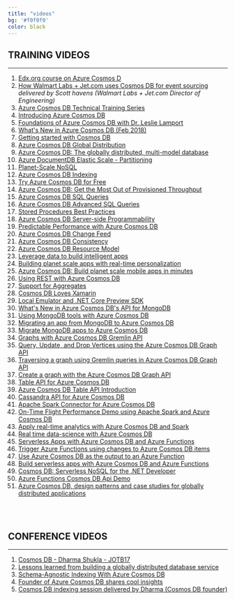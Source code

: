 ```yaml
---
title: "videos"
bg: '#f0f0f0'
color: black
---
```


TRAINING VIDEOS
---------------

* * * * *

1.  [Edx.org course on Azure Cosmos D](https://www.edx.org/course/developing-planet-scale-applications-in-azure-cosmos-db)
2.  [How Walmart Labs + Jet.com uses Cosmos DB for event sourcing](https://www.youtube.com/watch?v=dSCzCaiWgLM) <br> *delivered by Scott havens (Walmart Labs + Jet.com Director of Engineering)*
3.  [Azure Cosmos DB Technical Training Series](https://info.microsoft.com/ww-landing-cosmos-db-training-series-multi-reg.html?wt.mc_id=AID719177_QSG_SCL_255746)
4.  [Introducing Azure Cosmos DB](https://azure.microsoft.com/en-us/resources/videos/azure-friday-introducing-azure-cosmos-db/)
5.  [Foundations of Azure Cosmos DB with Dr. Leslie Lamport](https://www.youtube.com/watch?v=L_PPKyAsR3w&t=6s)
6.  [What's New in Azure Cosmos DB (Feb 2018)](https://azure.microsoft.com/en-us/resources/videos/azure-friday-whats-new-in-azure-cosmos-db-feb-2018/)
7.  [Getting started with Cosmos DB](https://www.youtube.com/watch?v=yYa2ZCRNK80)
8.  [Azure Cosmos DB Global Distribution](https://azure.microsoft.com/en-us/resources/videos/azure-cosmosdb-global-distribution/)
9.  [Azure Cosmos DB: The globally distributed, multi-model database](https://www.youtube.com/watch?v=QpShbZXuPfA)
10. [Azure DocumentDB Elastic Scale - Partitioning](https://azure.microsoft.com/en-us/resources/videos/azure-documentdb-elastic-scale-partitioning/)
11. [Planet-Scale NoSQL](https://azure.microsoft.com/en-us/resources/videos/planet-scale-nosql-with-documentdb/)
12. [Azure Cosmos DB Indexing](https://azure.microsoft.com/en-us/resources/videos/azure-cosmosdb-indexing/)
13. [Try Azure Cosmos DB for Free](https://azure.microsoft.com/en-us/resources/videos/azure-friday-try-azure-cosmos-db-for-free/)
14. [Azure Cosmos DB: Get the Most Out of Provisioned Throughput](https://azure.microsoft.com/en-us/resources/videos/azure-friday-azure-cosmos-db-get-the-most-out-of-provisioned-throughput/)
15. [Azure Cosmos DB SQL Queries](https://azure.microsoft.com/en-us/resources/videos/azure-cosmosdb-sql-queries/)
16. [Azure Cosmos DB Advanced SQL Queries](https://azure.microsoft.com/en-us/resources/videos/azure-cosmosdb-advanced-sql-queries/)
17. [Stored Procedures Best Practices](https://www.youtube.com/watch?v=GSQDcI3zJ4g)
18. [Azure Cosmos DB Server-side Programmability](https://azure.microsoft.com/en-us/resources/videos/azure-cosmosdb-server-side-programmability/)
19. [Predictable Performance with Azure Cosmos DB](https://azure.microsoft.com/en-us/resources/videos/predictable-performance-with-documentdb/)
20. [Azure Cosmos DB Change Feed](https://azure.microsoft.com/en-us/resources/videos/azure-cosmosdb-change-feed/)
21. [Azure Cosmos DB Consistency](https://azure.microsoft.com/en-us/resources/videos/azure-cosmosdb-consistency/)
22. [Azure Cosmos DB Resource Model](https://azure.microsoft.com/en-us/resources/videos/azure-cosmosdb-resource-model/)
23. [Leverage data to build intelligent apps](https://azure.microsoft.com/en-us/resources/videos/connect-2017-leverage-data-to-build-intelligent-apps/)
24. [Building planet scale apps with real-time personalization](https://azure.microsoft.com/en-us/resources/videos/connect-2017-building-planet-scale-apps-with-real-time-personalization/)
25. [Azure Cosmos DB: Build planet scale mobile apps in minutes](https://www.youtube.com/watch?v=ESrKrFgov1o&t=97s)
26. [Using REST with Azure Cosmos DB](https://azure.microsoft.com/en-us/resources/videos/using-rest-with-documentdb/)
27. [Support for Aggregates](https://www.gotcosmos.com/DocumentDB%20Support%20for%20Aggregates)
28. [Cosmos DB Loves Xamarin](https://azure.microsoft.com/en-us/resources/videos/documentdb-loves-xamarin/)
29. [Local Emulator and .NET Core Preview SDK](https://azure.microsoft.com/en-us/resources/videos/documentdb-updates-local-emulator-and-net-core-preview-sdk/)
30. [What's New in Azure Cosmos DB's API for MongoDB](https://azure.microsoft.com/en-us/resources/videos/azure-friday-whats-new-in-azure-cosmos-dbs-api-for-mongodb/)
31. [Using MongoDB tools with Azure Cosmos DB](https://azure.microsoft.com/en-us/resources/videos/using-mongodb-tools-with-azure-cosmos-db/)
32. [Migrating an app from MongoDB to Azure Cosmos DB](https://azure.microsoft.com/en-us/resources/videos/migrating-from-mongodb-to-azure-cosmos-db/)
33. [Migrate MongoDB apps to Azure Cosmos DB](https://azure.microsoft.com/en-us/resources/videos/connect-2017-migrate-mongodb-apps-to-azure-cosmos-db/)
34. [Graphs with Azure Cosmos DB Gremlin API](https://azure.microsoft.com/en-us/resources/videos/graphs-with-azure-cosmos-db-gremlin-api/)
35. [Query, Update, and Drop Vertices using the Azure Cosmos DB Graph API](https://azure.microsoft.com/en-us/resources/videos/query-update-and-drop-vertices-using-azure-cosmos-db-graph-api/)
36. [Traversing a graph using Gremlin queries in Azure Cosmos DB Graph API](https://azure.microsoft.com/en-us/resources/videos/traversing-a-graph-using-gremlin-queries-in-azure-cosmos-db-graph-api/)
37. [Create a graph with the Azure Cosmos DB Graph API](https://azure.microsoft.com/en-us/resources/videos/create-a-graph-with-the-azure-cosmos-db-graph-api/)
38. [Table API for Azure Cosmos DB](https://azure.microsoft.com/en-us/resources/videos/table-api-for-azure-cosmos-db/)
39. [Azure Cosmos DB Table API Introduction](https://azure.microsoft.com/en-us/resources/videos/azure-cosmosdb-table-api-introduction/)
40. [Cassandra API for Azure Cosmos DB](https://azure.microsoft.com/en-us/resources/videos/azure-friday-cassandra-api-for-azure-cosmos-db/)
41. [Apache Spark Connector for Azure Cosmos DB](https://azure.microsoft.com/en-us/resources/videos/azure-friday-apache-spark-connector-for-azure-cosmos-db/)
42. [On-Time Flight Performance Demo using Apache Spark and Azure Cosmos DB](https://azure.microsoft.com/en-us/resources/videos/on-time-flight-performance-demo-using-apache-spark-and-azure-cosmos-db/)
43. [Apply real-time analytics with Azure Cosmos DB and Spark](https://azure.microsoft.com/en-us/resources/videos/connect-2017-apply-real-time-analytics-with-azure-cosmos-db-and-spark/)
44. [Real time data-science with Azure Cosmos DB](https://www.youtube.com/watch?v=E8zkmJaXN1k&t=1820s)
45. [Serverless Apps with Azure Cosmos DB and Azure Functions](https://azure.microsoft.com/en-us/resources/videos/azure-friday-serverless-apps-with-azure-cosmos-db-and-azure-functions-gavrylyuk/)
46. [Trigger Azure Functions using changes to Azure Cosmos DB items](https://azure.microsoft.com/en-us/resources/videos/trigger-azure-functions-using-changes-to-azure-cosmos-db-items/)
47. [Use Azure Cosmos DB as the output to an Azure Function](https://azure.microsoft.com/en-us/resources/videos/use-azure-cosmos-db-as-the-output-to-an-azure-function/)
48. [Build serverless apps with Azure Cosmos DB and Azure Functions](https://azure.microsoft.com/en-us/resources/videos/connect-2017-build-serverless-apps-with-azure-cosmos-db-and-azure-functions/)
49. [Cosmos DB: Serverless NoSQL for the .NET Developer](https://www.youtube.com/watch?v=9G05fRN6mgQ)
50. [Azure Functions Cosmos DB Api Demo](https://www.youtube.com/watch?v=6kox0xc9iac&feature=youtu.be)
51. [Azure Cosmos DB, design patterns and case studies for globally distributed applications](https://www.youtube.com/watch?v=F0wEDdxQER0)

<br>
<br>

CONFERENCE VIDEOS
-----------

* * * * *

1.  [Cosmos DB - Dharma Shukla - JOTB17](https://www.youtube.com/watch?v=3Sq9AJzgxAg&t=554s)
2.  [Lessons learned from building a globally distributed database service](https://www.youtube.com/watch?v=TarQf8nuqcw)
3.  [Schema-Agnostic Indexing With Azure Cosmos DB](https://www.youtube.com/watch?v=VJQ_5qFFVP4&t=4s)
4.  [Founder of Azure Cosmos DB shares cool insights](https://www.youtube.com/watch?v=8_8x8Va5cFE)
5.  [Cosmos DB indexing session delivered by Dharma (Cosmos DB founder)](https://www.youtube.com/watch?v=VJQ_5qFFVP4)